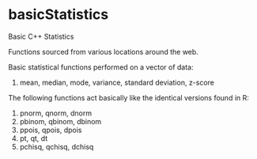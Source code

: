 # basicStatistics
Basic C++ Statistics

Functions sourced from various locations around the web.

Basic statistical functions performed on a vector of data:
<ol>
  <li>mean, median, mode, variance, standard deviation, z-score</li>
</ol>


The following functions act basically like the identical versions found in R:
<ol>
  <li>pnorm, qnorm, dnorm</li>
  <li>pbinom, qbinom, dbinom</li>
  <li>ppois, qpois, dpois</li>
  <li>pt, qt, dt</li>
  <li>pchisq, qchisq, dchisq</li>
</ol>
